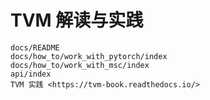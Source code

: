 # TVM 解读与实践

```{toctree}
docs/README
docs/how_to/work_with_pytorch/index
docs/how_to/work_with_msc/index
api/index
TVM 实践 <https://tvm-book.readthedocs.io/>
```
